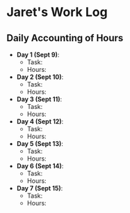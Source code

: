 # Jaret's Work Log
## Daily Accounting of Hours
- **Day 1 (Sept 9)**: 
  - Task:
  - Hours:
- **Day 2 (Sept 10)**: 
  - Task:
  - Hours:
 - **Day 3 (Sept 11)**: 
   - Task:
   - Hours:
 - **Day 4 (Sept 12)**: 
   - Task:
   - Hours:
 - **Day 5 (Sept 13)**: 
   - Task:
   - Hours:
 - **Day 6 (Sept 14)**: 
   - Task:
   - Hours:
  - **Day 7 (Sept 15)**: 
    - Task:
    - Hours:
